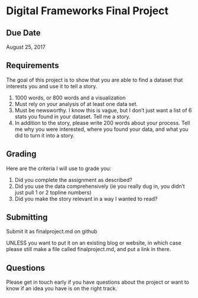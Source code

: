 # Digital Frameworks Final Project

## Due Date

August 25, 2017

## Requirements

The goal of this project is to show that you are able to find a dataset that interests you and use it to tell a story.

1. 1000 words, or 800 words and a visualization
1. Must rely on your analysis of at least one data set.
1. Must be newsworthy. I know this is vague, but I don’t just want a list of 6 stats you found in your dataset. Tell me a story.
1. In addition to the story, please write 200 words about your process. Tell me why you were interested, where you found your data, and what you did to turn it into a story. 

## Grading

Here are the criteria I will use to grade you:

1. Did you complete the assignment as described?
1. Did you use the data comprehensively (ie you really dug in, you didn’t just pull 1 or 2 topline numbers)
1. Did you make the story relevant in a way I wanted to read?


## Submitting

Submit it as finalproject.md on github

UNLESS you want to put it on an existing blog or website, in which case please still make a file called finalproject.md, and put a link in there.

## Questions

Please get in touch early if you have questions about the project or want to know if an idea you have is on the right track.
